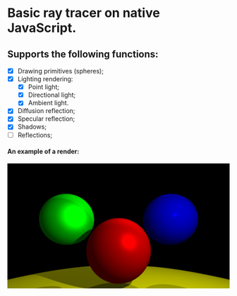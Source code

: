 # Basic ray tracer on native JavaScript.

## Supports the following functions:

- [x] Drawing primitives (spheres);
- [x] Lighting rendering:
  - [x] Point light;
  - [x] Directional light;
  - [x] Ambient light.
- [x] Diffusion reflection;
- [x] Specular reflection;
- [x] Shadows;
- [ ] Reflections;

#### An example of a render:

![lighting_added](/renders/shadow_added.png)
